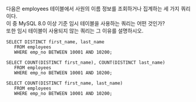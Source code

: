 다음은 employees 테이블에서 사원의 이름 정보를 조회하거나 집계하는 세 가지 쿼리이다.  
이 중 MySQL 8.0 이상 기준 임시 테이블을 사용하는 쿼리는 어떤 것인가?  
또한 임시 테이블이 사용되지 않는 쿼리는 그 이유를 설명하시오.  

```
SELECT DISTINCT first_name, last_name
   FROM employees
   WHERE emp_no BETWEEN 10001 AND 10200;

SELECT COUNT(DISTINCT first_name), COUNT(DISTINCT last_name)
   FROM employees
   WHERE emp_no BETWEEN 10001 AND 10200;

SELECT COUNT(DISTINCT first_name, last_name)
   FROM employees
   WHERE emp_no BETWEEN 10001 AND 10200;
```
